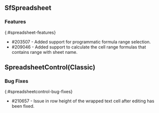 ## SfSpreadsheet

### Features
{:#spreadsheet-features}

* \#203507 - Added support for programmatic formula range selection.
* \#209046 - Added support to calculate the cell range formulas that contains range with sheet name.

## SpreadsheetControl(Classic)

### Bug Fixes
{:#spreadsheetcontrol-bug-fixes}

* \#210657 - Issue in row height of the wrapped text cell after editing has been fixed.
